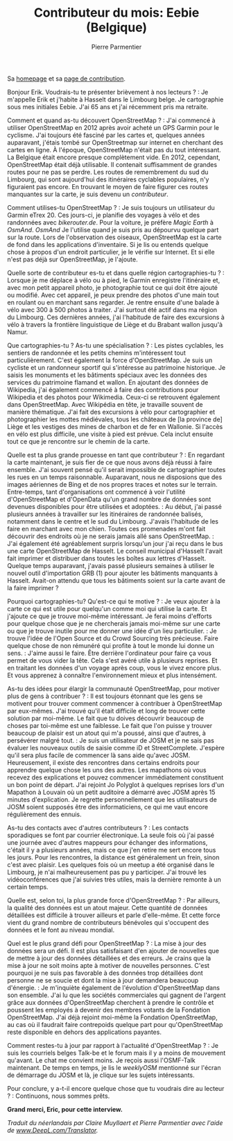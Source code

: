 ﻿---
title: "Contributeur du mois: Eebie (Belgique)"
cover: 20210306T170422.JPG
categories: ["motm"]
author: Pierre Parmentier
---

Sa [homepage](https://www.openstreetmap.org/user/Eebie) et sa [page de contribution](https://hdyc.neis-one.org/?Eebie).

Bonjour Erik. Voudrais-tu te présenter brièvement à nos lecteurs ?
: Je m'appelle Erik et j'habite à Hasselt dans le Limbourg belge. Je cartographie sous mes initiales Eebie. J'ai 65 ans et j'ai récemment pris ma retraite.

Comment et quand as-tu découvert OpenStreetMap ?
: J'ai commencé à utiliser OpenStreetMap en 2012 après avoir acheté un GPS Garmin pour le cyclisme. J'ai toujours été fasciné par les cartes et, quelques années auparavant, j'étais tombé sur OpenStreetmap sur internet en cherchant des cartes en ligne. À l'époque, OpenStreetMap n'était pas du tout intéressant. La Belgique était encore presque complètement vide. En 2012, cependant, OpenStreetMap était déjà utilisable. Il contenait suffisamment de grandes routes pour ne pas se perdre. Les routes de remembrement du sud du Limbourg, qui sont aujourd'hui des itinéraires cyclables populaires, n'y figuraient pas encore. En trouvant le moyen de faire figurer ces routes manquantes sur la carte, je suis devenu un *contributeur*.

Comment utilises-tu OpenStreetMap ?
: Je suis toujours un utilisateur du Garmin eTrex 20. Ces jours-ci, je planifie des voyages à vélo et des randonnées avec *bikerouter.de*. Pour la voiture, je préfère *Magic Earth* à *OsmAnd*. *OsmAnd* Je l'utilise quand je suis pris au dépourvu quelque part sur la route. Lors de l'observation des oiseaux, OpenStreetMap est la carte de fond dans les applications d'inventaire. Si je lis ou entends quelque chose à propos d'un endroit particulier, je le vérifie sur Internet. Et si elle n'est pas déjà sur OpenStreetMap, je l'ajoute.

Quelle sorte de contributeur es-tu et dans quelle région cartographies-tu ?
: Lorsque je me déplace à vélo ou à pied, le Garmin enregistre l'itinéraire et, avec mon petit appareil photo, je photographie tout ce qui doit être ajouté ou modifié. Avec cet appareil, je peux prendre des photos d'une main tout en roulant ou en marchant sans regarder. Je rentre ensuite d'une balade à vélo avec 300 à 500 photos à traiter. J'ai surtout été actif dans ma région du Limbourg. Ces dernières années, j'ai l'habitude de faire des excursions à vélo à travers la frontière linguistique de Liège et du Brabant wallon jusqu'à Namur.

Que cartographies-tu ? As-tu une spécialisation ?
: Les pistes cyclables, les sentiers de randonnée et les petits chemins m'intéressent tout particulièrement. C'est également la force d'OpenStreetMap. Je suis un cycliste et un randonneur sportif qui s'intéresse au patrimoine historique. Je saisis les monuments et les bâtiments spéciaux avec les données des services du patrimoine flamand et wallon. En ajoutant des données de Wikipedia, j'ai également commencé à faire des contributions pour Wikipedia et des photos pour Wikimedia. Ceux-ci se retrouvent également dans OpenStreetMap. Avec Wikipédia en tête, je travaille souvent de manière thématique. J'ai fait des excursions à vélo pour cartographier et photographier les mottes médiévales, tous les châteaux de \[la province de\] Liège et les vestiges des mines de charbon et de fer en Wallonie. Si l'accès en vélo est plus difficile, une visite à pied est prévue. Cela inclut ensuite tout ce que je rencontre sur le chemin de la carte.

Quelle est ta plus grande prouesse en tant que contributeur ?
: En regardant la carte maintenant, je suis fier de ce que nous avons déjà réussi à faire ensemble. J'ai souvent pensé qu'il serait impossible de cartographier toutes les rues en un temps raisonnable. Auparavant, nous ne disposions que des images aériennes de Bing et de nos propres traces et notes sur le terrain. Entre-temps, tant d'organisations ont commencé à voir l'utilité d'OpenStreetMap et d'OpenData qu'un grand nombre de données sont devenues disponibles pour être utilisées et adoptées.
: Au début, j'ai passé plusieurs années à travailler sur les itinéraires de randonnée balisés, notamment dans le centre et le sud du Limbourg. J'avais l'habitude de les faire en marchant avec mon chien. Toutes ces promenades m'ont fait découvrir des endroits où je ne serais jamais allé sans OpenStreetMap.
: J'ai également été agréablement surpris lorsqu'un jour j'ai reçu dans le bus une carte OpenStreetMap de Hasselt. Le conseil municipal d'Hasselt l'avait fait imprimer et distribuer dans toutes les boîtes aux lettres d'Hasselt. Quelque temps auparavant, j'avais passé plusieurs semaines à utiliser le nouvel outil d'importation GRB (1) pour ajouter les bâtiments manquants à Hasselt. Avait-on attendu que tous les bâtiments soient sur la carte avant de la faire imprimer ?

Pourquoi cartographies-tu? Qu'est-ce qui te motive ?
: Je veux ajouter à la carte ce qui est utile pour quelqu'un comme moi qui utilise la carte. Et j'ajoute ce que je trouve moi-même intéressant. Je ferai moins d'efforts pour quelque chose que je ne chercherais jamais moi-même sur une carte ou que je trouve inutile pour me donner une idée d'un lieu particulier.
: Je trouve l'idée de l'Open Source et du Crowd Sourcing très précieuse. Faire quelque chose de non rémunéré qui profite à tout le monde lui donne un sens.
: J'aime aussi le faire. Être derrière l'ordinateur pour faire ça vous permet de vous vider la tête. Cela s'est avéré utile à plusieurs reprises. Et en traitant les données d'un voyage après coup, vous le vivez encore plus. Et vous apprenez à connaître l'environnement mieux et plus intensément.

As-tu des idées pour élargir la communauté OpenStreetMap, pour motiver plus de gens à contribuer ?
: Il est toujours étonnant que les gens se motivent pour trouver comment commencer à contribuer à OpenStreetMap par eux-mêmes. J'ai trouvé qu'il était difficile et long de trouver cette solution par moi-même. Le fait que tu doives découvrir beaucoup de choses par toi-même est une faiblesse. Le fait que l'on puisse y trouver beaucoup de plaisir est un atout qui m'a poussé, ainsi que d'autres, à persévérer malgré tout.
: Je suis un utilisateur de JOSM et je ne sais pas évaluer les nouveaux outils de saisie comme iD et StreetComplete. J'espère qu'il sera plus facile de commencer là sans aide qu'avec JOSM. Heureusement, il existe des rencontres dans certains endroits pour apprendre quelque chose les uns des autres. Les mapathons où vous recevez des explications et pouvez commencer immédiatement constituent un bon point de départ. J'ai rejoint Jo Polyglot à quelques reprises lors d'un Mapathon à Louvain où un petit auditoire a démarré avec JOSM après 15 minutes d'explication. Je regrette personnellement que les utilisateurs de JOSM soient supposés être des informaticiens, ce qui me vaut encore régulièrement des ennuis.

As-tu des contacts avec d'autres contributeurs ?
: Les contacts sporadiques se font par courrier électronique. La seule fois où j'ai passé une journée avec d'autres mappeurs pour échanger des informations, c'était il y a plusieurs années, mais ce que j'en retire me sert encore tous les jours. Pour les rencontres, la distance est généralement un frein, sinon c'est avec plaisir. Les quelques fois où un meetup a été organisé dans le Limbourg, je n'ai malheureusement pas pu y participer. J'ai trouvé les vidéoconférences que j'ai suivies très utiles, mais la dernière remonte à un certain temps.

Quelle est, selon toi, la plus grande force d'OpenStreetMap ?
: Par ailleurs, la qualité des données est un atout majeur. Cette quantité de données détaillées est difficile à trouver ailleurs et parle d'elle-même. Et cette force vient du grand nombre de contributeurs bénévoles qui s'occupent des données et le font au niveau mondial.

Quel est le plus grand défi pour OpenStreetMap ?
: La mise à jour des données sera un défi. Il est plus satisfaisant d'en ajouter de nouvelles que de mettre à jour des données détaillées et des erreurs. Je crains que la mise à jour ne soit moins apte à motiver de nouvelles personnes. C'est pourquoi je ne suis pas favorable à des données trop détaillées dont personne ne se soucie et dont la mise à jour demandera beaucoup d'énergie.
: Je m'inquiète également de l'évolution d'OpenStreetMap dans son ensemble. J'ai lu que les sociétés commerciales qui gagnent de l'argent grâce aux données d'OpenStreetMap cherchent à prendre le contrôle et poussent les employés à devenir des membres votants de la Fondation OpenStreetMap. J'ai déjà rejoint moi-même la Fondation OpenStreetMap, au cas où il faudrait faire contrepoids quelque part pour qu'OpenStreetMap reste disponible en dehors des applications payantes.

Comment restes-tu à jour par rapport à l'actualité d'OpenStreetMap ?
: Je suis les courriels belges Talk-be et le forum mais il y a moins de mouvement qu'avant. Le chat me convient moins. Je reçois aussi l'OSMF-Talk maintenant. De temps en temps, je lis le *weeklyOSM* mentionné sur l'écran de démarrage du JOSM et là, je clique sur les sujets intéressants.

Pour conclure, y a-t-il encore quelque chose que tu voudrais dire au lecteur ?
: Continuons, nous sommes prêts.

**Grand merci, Eric, pour cette interview.**

*Traduit du néerlandais par Claire Muyllaert et Pierre Parmentier avec l'aide de www.DeepL.com/Translator.*
